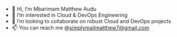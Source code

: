 - 👋 Hi, I’m Mbarimam Matthew Audu
- 👀 I’m interested in Cloud & DevOps Engineering
- 💞️ I’m looking to collaborate on robust Cloud and DevOps projects
- 📫 You can reach me @simplymailmatthew7@gmail.com

<!---
Matt-Audu/Matt-Audu is a ✨ special ✨ repository because its `README.md` (this file) appears on your GitHub profile.
You can click the Preview link to take a look at your changes.
--->
